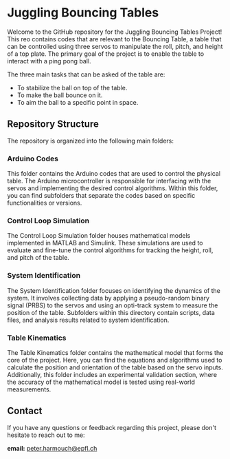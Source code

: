# Juggling Bouncing Tables

Welcome to the GitHub repository for the Juggling Bouncing Tables Project! This reo contains codes that are relevant to the Bouncing Table, a table that can be controlled using three servos to manipulate the roll, pitch, and height of a top plate. The primary goal of the project is to enable the table to interact with a ping pong ball.

The three main tasks that can be asked of the table are:
- To stabilize the ball on top of the table.
- To make the ball bounce on it. 
- To aim the ball to a specific point in space.

## Repository Structure
The repository is organized into the following main folders:

### Arduino Codes
This folder contains the Arduino codes that are used to control the physical table. The Arduino microcontroller is responsible for interfacing with the servos and implementing the desired control algorithms. Within this folder, you can find subfolders that separate the codes based on specific functionalities or versions.

### Control Loop Simulation
The Control Loop Simulation folder houses mathematical models implemented in MATLAB and Simulink. These simulations are used to evaluate and fine-tune the control algorithms for tracking the height, roll, and pitch of the table.

### System Identification
The System Identification folder focuses on identifying the dynamics of the system. It involves collecting data by applying a pseudo-random binary signal (PRBS) to the servos and using an opti-track system to measure the position of the table. Subfolders within this directory contain scripts, data files, and analysis results related to system identification.

### Table Kinematics
The Table Kinematics folder contains the mathematical model that forms the core of the project. Here, you can find the equations and algorithms used to calculate the position and orientation of the table based on the servo inputs. Additionally, this folder includes an experimental validation section, where the accuracy of the mathematical model is tested using real-world measurements.

## Contact
If you have any questions or feedback regarding this project, please don't hesitate to reach out to me:

**email:** peter.harmouch@epfl.ch
